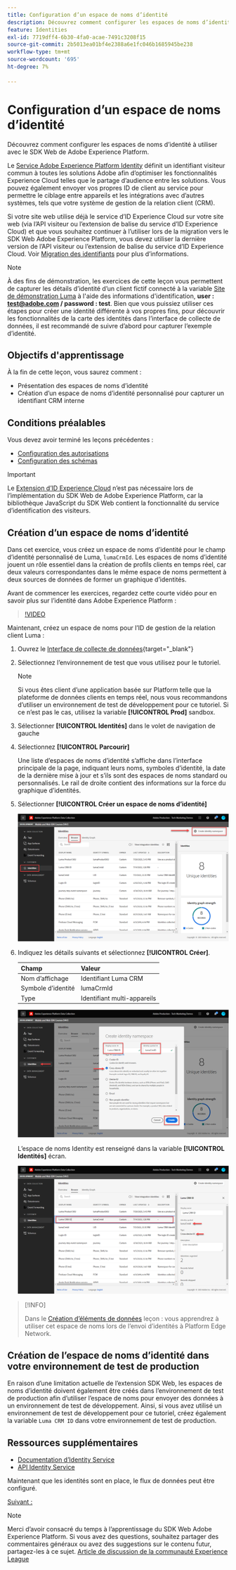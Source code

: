 ```yaml
---
title: Configuration d’un espace de noms d’identité
description: Découvrez comment configurer les espaces de noms d’identité à utiliser avec le SDK Web de Adobe Experience Platform. Cette leçon fait partie du tutoriel Mise en oeuvre de Adobe Experience Cloud avec le SDK Web .
feature: Identities
exl-id: 7719dff4-6b30-4fa0-acae-7491c3208f15
source-git-commit: 2b5013ea01bf4e2388a6e1fc046b1685945be238
workflow-type: tm+mt
source-wordcount: '695'
ht-degree: 7%

---
```


# Configuration d’un espace de noms d’identité

Découvrez comment configurer les espaces de noms d’identité à utiliser avec le SDK Web de Adobe Experience Platform.

Le [Service Adobe Experience Platform Identity](https://experienceleague.adobe.com/docs/id-service/using/home.html?lang=fr) définit un identifiant visiteur commun à toutes les solutions Adobe afin d’optimiser les fonctionnalités Experience Cloud telles que le partage d’audience entre les solutions. Vous pouvez également envoyer vos propres ID de client au service pour permettre le ciblage entre appareils et les intégrations avec d’autres systèmes, tels que votre système de gestion de la relation client (CRM).

Si votre site web utilise déjà le service d’ID Experience Cloud sur votre site web (via l’API visiteur ou l’extension de balise du service d’ID Experience Cloud) et que vous souhaitez continuer à l’utiliser lors de la migration vers le SDK Web Adobe Experience Platform, vous devez utiliser la dernière version de l’API visiteur ou l’extension de balise du service d’ID Experience Cloud. Voir [Migration des identifiants](https://experienceleague.adobe.com/docs/experience-platform/edge/identity/overview.html?lang=en) pour plus d’informations.

>[!NOTE]
>
> À des fins de démonstration, les exercices de cette leçon vous permettent de capturer les détails d’identité d’un client fictif connecté à la variable [Site de démonstration Luma](https://luma.enablementadobe.com/content/luma/us/en.html) à l&#39;aide des informations d&#39;identification, **user : test@adobe.com / password : test**. Bien que vous puissiez utiliser ces étapes pour créer une identité différente à vos propres fins, pour découvrir les fonctionnalités de la carte des identités dans l’interface de collecte de données, il est recommandé de suivre d’abord pour capturer l’exemple d’identité.

## Objectifs d&#39;apprentissage

À la fin de cette leçon, vous saurez comment :

* Présentation des espaces de noms d’identité
* Création d’un espace de noms d’identité personnalisé pour capturer un identifiant CRM interne


## Conditions préalables

Vous devez avoir terminé les leçons précédentes :

* [Configuration des autorisations](configure-permissions.md)
* [Configuration des schémas](configure-schemas.md)

>[!IMPORTANT]
>
>Le [Extension d’ID Experience Cloud](https://exchange.adobe.com/experiencecloud.details.100160.adobe-experience-cloud-id-launch-extension.html) n’est pas nécessaire lors de l’implémentation du SDK Web de Adobe Experience Platform, car la bibliothèque JavaScript du SDK Web contient la fonctionnalité du service d’identification des visiteurs.

## Création d’un espace de noms d’identité

Dans cet exercice, vous créez un espace de noms d’identité pour le champ d’identité personnalisé de Luma, `lumaCrmId`. Les espaces de noms d’identité jouent un rôle essentiel dans la création de profils clients en temps réel, car deux valeurs correspondantes dans le même espace de noms permettent à deux sources de données de former un graphique d’identités.

Avant de commencer les exercices, regardez cette courte vidéo pour en savoir plus sur l’identité dans Adobe Experience Platform :
>[!VIDEO](https://video.tv.adobe.com/v/27841?quality=12&learn=on)

Maintenant, créez un espace de noms pour l’ID de gestion de la relation client Luma :

1. Ouvrez le [Interface de collecte de données](https://launch.adobe.com/){target=&quot;_blank&quot;}
1. Sélectionnez l’environnement de test que vous utilisez pour le tutoriel.

   >[!NOTE]
   >
   >Si vous êtes client d’une application basée sur Platform telle que la plateforme de données clients en temps réel, nous vous recommandons d’utiliser un environnement de test de développement pour ce tutoriel. Si ce n’est pas le cas, utilisez la variable **[!UICONTROL Prod]** sandbox.

1. Sélectionner **[!UICONTROL Identités]** dans le volet de navigation de gauche
1. Sélectionnez **[!UICONTROL Parcourir]**

   Une liste d’espaces de noms d’identité s’affiche dans l’interface principale de la page, indiquant leurs noms, symboles d’identité, la date de la dernière mise à jour et s’ils sont des espaces de noms standard ou personnalisés. Le rail de droite contient des informations sur la force du graphique d’identités.

1. Sélectionner **[!UICONTROL Créer un espace de noms d’identité]**

   ![Affichage des identités](assets/configure-identities-screen.png)

1. Indiquez les détails suivants et sélectionnez **[!UICONTROL Créer]**.

   | Champ | Valeur |
   |---------------|-----------|
   | Nom d’affichage | Identifiant Luma CRM |
   | Symbole d’identité | lumaCrmId |
   | Type | Identifiant multi-appareils |


   ![Créer des espaces de noms](assets/identities-create-namespace.png)


   L’espace de noms Identity est renseigné dans la variable **[!UICONTROL Identités]** écran.

   ![Créer des espaces de noms](assets/configure-identities-namespace-lumaCrmId.png)


>[!INFO]
>
> Dans le [Création d’éléments de données](create-data-elements.md) leçon : vous apprendrez à utiliser cet espace de noms lors de l’envoi d’identités à Platform Edge Network.

## Création de l’espace de noms d’identité dans votre environnement de test de production

En raison d’une limitation actuelle de l’extension SDK Web, les espaces de noms d’identité doivent également être créés dans l’environnement de test de production afin d’utiliser l’espace de noms pour envoyer des données à un environnement de test de développement. Ainsi, si vous avez utilisé un environnement de test de développement pour ce tutoriel, créez également la variable `Luma CRM ID` dans votre environnement de test de production.

## Ressources supplémentaires

* [Documentation d’Identity Service](https://experienceleague.adobe.com/docs/experience-platform/identity/home.html?lang=fr)
* [API Identity Service](https://www.adobe.io/experience-platform-apis/references/identity-service/)

Maintenant que les identités sont en place, le flux de données peut être configuré.

[Suivant : ](configure-datastream.md)

>[!NOTE]
>
>Merci d’avoir consacré du temps à l’apprentissage du SDK Web Adobe Experience Platform. Si vous avez des questions, souhaitez partager des commentaires généraux ou avez des suggestions sur le contenu futur, partagez-les à ce sujet. [Article de discussion de la communauté Experience League](https://experienceleaguecommunities.adobe.com/t5/adobe-experience-platform-launch/tutorial-discussion-implement-adobe-experience-cloud-with-web/td-p/444996)
